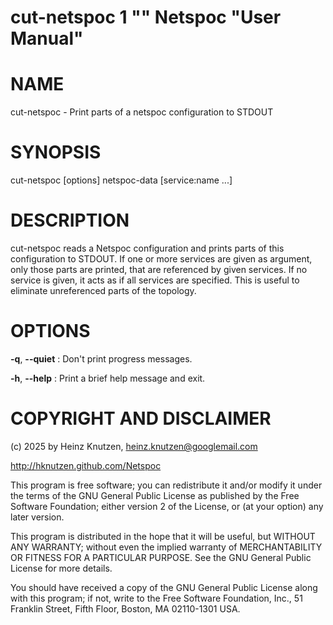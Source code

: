 # cut-netspoc 1 "" Netspoc "User Manual"

# NAME

cut-netspoc - Print parts of a netspoc configuration to STDOUT

# SYNOPSIS

cut-netspoc [options] netspoc-data [service:name ...]

# DESCRIPTION

cut-netspoc reads a Netspoc configuration
and prints parts of this configuration to STDOUT.
If one or more services are given as argument,
only those parts are printed, that are referenced by given services.
If no service is given, it acts as if all services are specified.
This is useful to eliminate unreferenced parts of the topology.

# OPTIONS

**-q**, **--quiet**
:   Don't print progress messages.

**-h**, **--help**
:   Print a brief help message and exit.

# COPYRIGHT AND DISCLAIMER

(c) 2025 by Heinz Knutzen, heinz.knutzen@googlemail.com

http://hknutzen.github.com/Netspoc

This program is free software; you can redistribute it and/or modify
it under the terms of the GNU General Public License as published by
the Free Software Foundation; either version 2 of the License, or
(at your option) any later version.

This program is distributed in the hope that it will be useful,
but WITHOUT ANY WARRANTY; without even the implied warranty of
MERCHANTABILITY OR FITNESS FOR A PARTICULAR PURPOSE.  See the
GNU General Public License for more details.

You should have received a copy of the GNU General Public License along
with this program; if not, write to the Free Software Foundation, Inc.,
51 Franklin Street, Fifth Floor, Boston, MA 02110-1301 USA.
